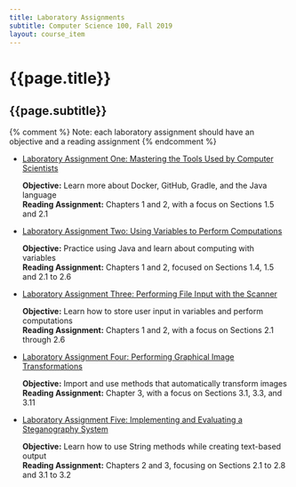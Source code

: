 ```yaml
---
title: Laboratory Assignments
subtitle: Computer Science 100, Fall 2019
layout: course_item
---
```


# {{page.title}}
## {{page.subtitle}}

{% comment %} Note: each laboratory assignment should have an objective and a reading assignment {% endcomment %}

<ul>

<li><a href="https://github.com/Allegheny-Computer-Science-100-F2019/cs100-F2019-sheets/releases/download/cs100F2019-sheets-10.0.1/cs100F2019_lab01.pdf">Laboratory Assignment One: Mastering the Tools Used by Computer Scientists</a> <p><b>Objective:</b> Learn more about Docker, GitHub, Gradle, and the Java language<br><b>Reading Assignment:</b> Chapters 1 and 2, with a focus on Sections 1.5 and 2.1</p>

<li><a href="https://github.com/Allegheny-Computer-Science-100-F2019/cs100-F2019-sheets/releases/download/cs100F2019-sheets-10.0.1/cs100F2019_lab02.pdf">Laboratory Assignment Two: Using Variables to Perform Computations</a> <p><b>Objective:</b> Practice using Java and learn about computing with variables<br><b>Reading Assignment:</b> Chapters 1 and 2, focused on Sections 1.4, 1.5 and 2.1 to 2.6</p>

<li><a href="https://github.com/Allegheny-Computer-Science-100-F2019/cs100-F2019-sheets/releases/download/cs100F2019-sheets-10.0.1/cs100F2019_lab03.pdf">Laboratory Assignment Three: Performing File Input with the Scanner</a> <p><b>Objective:</b> Learn how to store user input in variables and perform computations<br><b>Reading Assignment:</b> Chapters 1 and 2, with a focus on Sections 2.1 through 2.6</p>

<li><a href="https://github.com/Allegheny-Computer-Science-100-F2019/cs100-F2019-sheets/releases/download/cs100F2019-sheets-10.0.1/cs100F2019_lab04.pdf">Laboratory Assignment Four: Performing Graphical Image Transformations</a> <p><b>Objective:</b> Import and use methods that automatically transform images<br><b>Reading Assignment:</b> Chapter 3, with a focus on Sections 3.1, 3.3, and 3.11</p>

<li><a href="https://github.com/Allegheny-Computer-Science-100-F2019/cs100-F2019-sheets/releases/download/cs100F2019-sheets-10.0.1/cs100F2019_lab05.pdf">Laboratory Assignment Five: Implementing and Evaluating a Steganography System</a> <p><b>Objective:</b> Learn how to use String methods while creating text-based output<br><b>Reading Assignment:</b> Chapters 2 and 3, focusing on Sections 2.1 to 2.8 and 3.1 to 3.2</p>

</ul>
